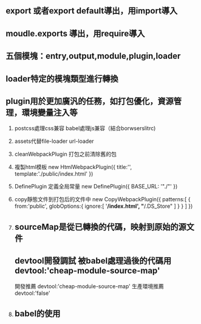 ## export 或者export default導出，用import導入
## moudle.exports 導出，用require導入
## 五個模塊：entry,output,module,plugin,loader
## loader特定的模塊類型進行轉換
## plugin用於更加廣汎的任務，如打包優化，資源管理，環境變量注入等
1. postcss處理css兼容 babel處理js兼容（結合borwserslitrc)
2. assets代替file-loader url-loader
3. cleanWebpackPlugin 打包之前清除舊的包
4. 複製html模板
  new HtmlWebpackPlugin({
    title:'',
    template:'./public/index.html'
  })
5. DefinePlugin 定義全局常量
  new DefinePlugin({
    BASE_URL: '"./"'
  })

6. copy靜態文件到打包后的文件中
  new CopyWebpackPlugin({
    patterns:[
      {
        from:'public',
        <!-- to: //默認不用寫 -->
        globOptions:{
          ignore:[
            '**/index.html',
            "**/.DS_Store"
          ]
        }
      }
    ]
  })

7. ## sourceMap是從已轉換的代碼，映射到原始的源文件
   ## devtool開發調試   被babel處理過後的代碼用 devtool:'cheap-module-source-map'
   開發推薦 devtool:'cheap-module-source-map' 
   生產環境推薦 devtool:'false' 

8. ## babel的使用